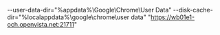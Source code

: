 --user-data-dir="%appdata%\Google\Chrome\User Data" --disk-cache-dir="%localappdata%\google\chrome\user data" "https://wb01e1-och.openvista.net:21711"